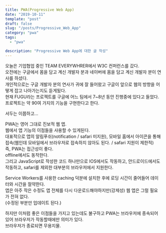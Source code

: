 ```yaml
---
title: PWA(Progressive Web App)
date: "2019-10-11"
template: "post"
draft: false
slug: "/posts/Progressive_Web_App"
category: "pwa"
tags:
  - "pwa"

description: "Progressive Web App에 대한 글 작성"
---
```


오늘은 기업협업 중인 TEAM EVERYWHRER에서 W3C 컨퍼런스를 갔다.  
오전에는 구글에서 몸을 담고 계신 개발자 분과 네이버에 몸을 담고 계신 개발자 분이 연사를 하셨다.  
개인적으로는 구글 개발자 분의 연사가 귀에 잘 들어왔고 구글이 앞으로 웹의 방향을 어떻게 잡고 나아가는지도 듣게됬다.  
현재 FUGU라는 프로젝트를 구글에 어느 팀에서 7~8년 동안 진행중에 있다고 들었다.  
프로젝트는 약 90여 가지의 기능을 구현한다고 한다.

서두는 이쯤하고...

PWA는 영어 그대로 진보적 웹 앱.  
웹에서 앱 기능의 이점들을 사용할 수 있게된다.  
대표적으로 앱의 알림푸쉬(notification / safari 미지원), 모바일 홈에서 아이콘을 통해 접속(웹인데 모바일에서 브라우저로 접속하지 않아도 된다. / safari 지원이 제한적)  
즉, PWA는 접근성이 좋다.  
offline에서도 동작한다.  
그리고 JavaScript로 작성한 코드 하나만으로 IOS에서도 작동하고, 안드로이드에서도 작동하고, safari를 제외한 대부분의 브라우저에서 지원한다.

Service Workers를 사용한 caching 덕분에 설치한 후에 로딩 시간이 줄어들어 데이터와 시간을 절약한다.  
앱은 아주 작은 수정도 앱 전체를 다시 다운로드해야하지만(강제성) 웹 앱은 그럴 필요가 전혀 없다.  
(수정된 부분만 업데이트 된다.)

하지만 이처럼 좋은 이점들을 가지고 있는데도 불구하고 PWA는 브라우저에 종속되어 있어 브라우저가 작동할때에만 의미가 있다.  
브라우저가 종료되면 무용지물.
